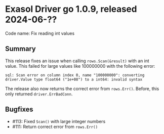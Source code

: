 # Exasol Driver go 1.0.9, released 2024-06-??

Code name: Fix reading int values

## Summary

This release fixes an issue when calling `rows.Scan(&result)` with an int value. This failed for large values like 100000000 with the following error:

```
sql: Scan error on column index 0, name "100000000": converting driver.Value type float64 ("1e+08") to a int64: invalid syntax
```

The release also now returns the correct error from `rows.Err()`. Before, this only returned `driver.ErrBadConn`.

## Bugfixes

* #113: Fixed `Scan()` with large integer numbers
* #111: Return correct error from `rows.Err()`
